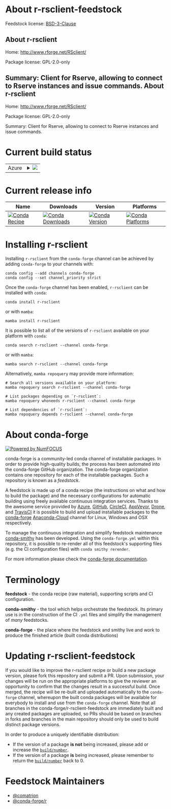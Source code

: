 About r-rsclient-feedstock
==========================

Feedstock license: [BSD-3-Clause](https://github.com/conda-forge/r-rsclient-feedstock/blob/main/LICENSE.txt)

About r-rsclient
----------------

Home: http://www.rforge.net/RSclient/

Package license: GPL-2.0-only

Summary: Client for Rserve, allowing to connect to Rserve instances and issue commands.
About r-rsclient
----------------

Home: http://www.rforge.net/RSclient/

Package license: GPL-2.0-only

Summary: Client for Rserve, allowing to connect to Rserve instances and issue commands.

Current build status
====================


<table>
    
  <tr>
    <td>Azure</td>
    <td>
      <details>
        <summary>
          <a href="https://dev.azure.com/conda-forge/feedstock-builds/_build/latest?definitionId=13648&branchName=main">
            <img src="https://dev.azure.com/conda-forge/feedstock-builds/_apis/build/status/r-rsclient-feedstock?branchName=main">
          </a>
        </summary>
        <table>
          <thead><tr><th>Variant</th><th>Status</th></tr></thead>
          <tbody><tr>
              <td>linux_64_r_base4.2</td>
              <td>
                <a href="https://dev.azure.com/conda-forge/feedstock-builds/_build/latest?definitionId=13648&branchName=main">
                  <img src="https://dev.azure.com/conda-forge/feedstock-builds/_apis/build/status/r-rsclient-feedstock?branchName=main&jobName=linux&configuration=linux%20linux_64_r_base4.2" alt="variant">
                </a>
              </td>
            </tr><tr>
              <td>linux_64_r_base4.3</td>
              <td>
                <a href="https://dev.azure.com/conda-forge/feedstock-builds/_build/latest?definitionId=13648&branchName=main">
                  <img src="https://dev.azure.com/conda-forge/feedstock-builds/_apis/build/status/r-rsclient-feedstock?branchName=main&jobName=linux&configuration=linux%20linux_64_r_base4.3" alt="variant">
                </a>
              </td>
            </tr><tr>
              <td>osx_64_r_base4.2</td>
              <td>
                <a href="https://dev.azure.com/conda-forge/feedstock-builds/_build/latest?definitionId=13648&branchName=main">
                  <img src="https://dev.azure.com/conda-forge/feedstock-builds/_apis/build/status/r-rsclient-feedstock?branchName=main&jobName=osx&configuration=osx%20osx_64_r_base4.2" alt="variant">
                </a>
              </td>
            </tr><tr>
              <td>osx_64_r_base4.3</td>
              <td>
                <a href="https://dev.azure.com/conda-forge/feedstock-builds/_build/latest?definitionId=13648&branchName=main">
                  <img src="https://dev.azure.com/conda-forge/feedstock-builds/_apis/build/status/r-rsclient-feedstock?branchName=main&jobName=osx&configuration=osx%20osx_64_r_base4.3" alt="variant">
                </a>
              </td>
            </tr><tr>
              <td>win_64</td>
              <td>
                <a href="https://dev.azure.com/conda-forge/feedstock-builds/_build/latest?definitionId=13648&branchName=main">
                  <img src="https://dev.azure.com/conda-forge/feedstock-builds/_apis/build/status/r-rsclient-feedstock?branchName=main&jobName=win&configuration=win%20win_64_" alt="variant">
                </a>
              </td>
            </tr>
          </tbody>
        </table>
      </details>
    </td>
  </tr>
</table>

Current release info
====================

| Name | Downloads | Version | Platforms |
| --- | --- | --- | --- |
| [![Conda Recipe](https://img.shields.io/badge/recipe-r--rsclient-green.svg)](https://anaconda.org/conda-forge/r-rsclient) | [![Conda Downloads](https://img.shields.io/conda/dn/conda-forge/r-rsclient.svg)](https://anaconda.org/conda-forge/r-rsclient) | [![Conda Version](https://img.shields.io/conda/vn/conda-forge/r-rsclient.svg)](https://anaconda.org/conda-forge/r-rsclient) | [![Conda Platforms](https://img.shields.io/conda/pn/conda-forge/r-rsclient.svg)](https://anaconda.org/conda-forge/r-rsclient) |

Installing r-rsclient
=====================

Installing `r-rsclient` from the `conda-forge` channel can be achieved by adding `conda-forge` to your channels with:

```
conda config --add channels conda-forge
conda config --set channel_priority strict
```

Once the `conda-forge` channel has been enabled, `r-rsclient` can be installed with `conda`:

```
conda install r-rsclient
```

or with `mamba`:

```
mamba install r-rsclient
```

It is possible to list all of the versions of `r-rsclient` available on your platform with `conda`:

```
conda search r-rsclient --channel conda-forge
```

or with `mamba`:

```
mamba search r-rsclient --channel conda-forge
```

Alternatively, `mamba repoquery` may provide more information:

```
# Search all versions available on your platform:
mamba repoquery search r-rsclient --channel conda-forge

# List packages depending on `r-rsclient`:
mamba repoquery whoneeds r-rsclient --channel conda-forge

# List dependencies of `r-rsclient`:
mamba repoquery depends r-rsclient --channel conda-forge
```


About conda-forge
=================

[![Powered by
NumFOCUS](https://img.shields.io/badge/powered%20by-NumFOCUS-orange.svg?style=flat&colorA=E1523D&colorB=007D8A)](https://numfocus.org)

conda-forge is a community-led conda channel of installable packages.
In order to provide high-quality builds, the process has been automated into the
conda-forge GitHub organization. The conda-forge organization contains one repository
for each of the installable packages. Such a repository is known as a *feedstock*.

A feedstock is made up of a conda recipe (the instructions on what and how to build
the package) and the necessary configurations for automatic building using freely
available continuous integration services. Thanks to the awesome service provided by
[Azure](https://azure.microsoft.com/en-us/services/devops/), [GitHub](https://github.com/),
[CircleCI](https://circleci.com/), [AppVeyor](https://www.appveyor.com/),
[Drone](https://cloud.drone.io/welcome), and [TravisCI](https://travis-ci.com/)
it is possible to build and upload installable packages to the
[conda-forge](https://anaconda.org/conda-forge) [Anaconda-Cloud](https://anaconda.org/)
channel for Linux, Windows and OSX respectively.

To manage the continuous integration and simplify feedstock maintenance
[conda-smithy](https://github.com/conda-forge/conda-smithy) has been developed.
Using the ``conda-forge.yml`` within this repository, it is possible to re-render all of
this feedstock's supporting files (e.g. the CI configuration files) with ``conda smithy rerender``.

For more information please check the [conda-forge documentation](https://conda-forge.org/docs/).

Terminology
===========

**feedstock** - the conda recipe (raw material), supporting scripts and CI configuration.

**conda-smithy** - the tool which helps orchestrate the feedstock.
                   Its primary use is in the construction of the CI ``.yml`` files
                   and simplify the management of *many* feedstocks.

**conda-forge** - the place where the feedstock and smithy live and work to
                  produce the finished article (built conda distributions)


Updating r-rsclient-feedstock
=============================

If you would like to improve the r-rsclient recipe or build a new
package version, please fork this repository and submit a PR. Upon submission,
your changes will be run on the appropriate platforms to give the reviewer an
opportunity to confirm that the changes result in a successful build. Once
merged, the recipe will be re-built and uploaded automatically to the
`conda-forge` channel, whereupon the built conda packages will be available for
everybody to install and use from the `conda-forge` channel.
Note that all branches in the conda-forge/r-rsclient-feedstock are
immediately built and any created packages are uploaded, so PRs should be based
on branches in forks and branches in the main repository should only be used to
build distinct package versions.

In order to produce a uniquely identifiable distribution:
 * If the version of a package **is not** being increased, please add or increase
   the [``build/number``](https://docs.conda.io/projects/conda-build/en/latest/resources/define-metadata.html#build-number-and-string).
 * If the version of a package **is** being increased, please remember to return
   the [``build/number``](https://docs.conda.io/projects/conda-build/en/latest/resources/define-metadata.html#build-number-and-string)
   back to 0.

Feedstock Maintainers
=====================

* [@comatrion](https://github.com/comatrion/)
* [@conda-forge/r](https://github.com/conda-forge/r/)

